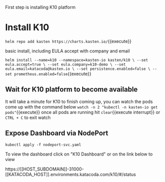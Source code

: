 First step is installing K10 platform
# Install K10

`helm repo add kasten https://charts.kasten.io/`{{execute}}

basic install, including EULA accept with company and email

`helm install --name=k10 --namespace=kasten-io kasten/k10 \
  --set eula.accept=true \
  --set eula.company=k10-demo \
  --set eula.email=katacoda@kasten.io \
  --set persistence.enabled=false \
  --set prometheus.enabled=false`{{execute}}

## Wait for K10 platform to become available
It will take a minute for K10 to finish coming up, you can watch the pods come up with the command below
`watch -n 2 "kubectl -n kasten-io get pods"`{{execute}}
once all pods are running hit `clear`{{execute interrupt}} or `CTRL + C` to exit watch

## Expose Dashboard via NodePort

`kubectl apply -f nodeport-svc.yaml`

To view the dashboard click on "K10 Dashboard" or on the link below to view

https://[[HOST_SUBDOMAIN]]-31000-[[KATACODA_HOST]].environments.katacoda.com/k10/#/status

